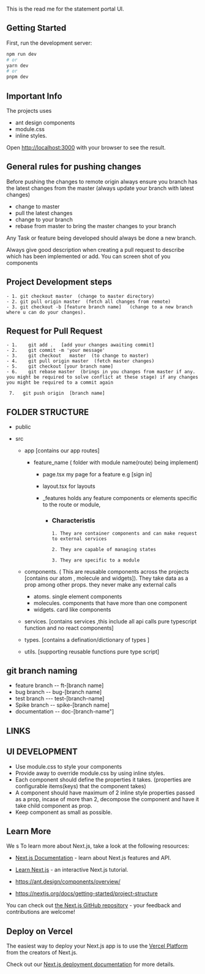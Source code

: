 This is the read me for the statement portal UI.

## Getting Started

First, run the development server:

```bash
npm run dev
# or
yarn dev
# or
pnpm dev
```

## Important Info

The projects uses

- ant design components
- module.css
- inline styles.

Open [http://localhost:3000](http://localhost:3000) with your browser to see the result.

## General rules for pushing changes

Before pushing the changes to remote origin always ensure you branch has the latest changes from the master (always update your branch with latest changes)

- change to master
- pull the latest changes
- change to your branch
- rebase from master to bring the master changes to your branch

Any Task or feature being developed should always be done a new branch.

Always give good description when creating a pull request to describe which has been implemented or add. You can screen shot of you components

## Project Development steps

```
- 1. git checkout master  (change to master directory)
- 2. git pull origin master  (fetch all changes from remote)
- 3. git checkout -b [feature branch name]   (change to a new branch where u can do your changes).

```

## Request for Pull Request

```
- 1.    git add .   [add your changes awaiting commit]
- 2.    git commit -m 'your message'
- 3.    git checkout   master  (to change to master)
- 4.    git pull origin master  (fetch master changes)
- 5.    git checkout [your branch name]
- 6.    git rebase master  (brings in you changes from master if any. you might be required to solve conflict at these stage) if any changes you might be required to a commit again

 7.   git push origin  [branch name]

```

## FOLDER STRUCTURE

- public
- src

  - app [contains our app routes]

    - feature_name ( folder with module name(route) being implement)

      - page.tsx my page for a feature e.g [sign in]
      - layout.tsx for layouts
      - \_features holds any feature components or elements specific to the route or module,

        - ### Characteristis

          ```
          1. They are container components and can make request to external services

          2. They are capable of managing states

          3. They are specific to a module
          ```

  - components. ( This are reusable components across the projects [contains our atom , molecule and widgets]). They take data as a prop among other props. they never make any external calls
    - atoms. single element components
    - molecules. components that have more than one component
    - widgets. card like components
  - services. [contains services ,this include all api calls pure typescript function and no react components]
  - types. [contains a defination/dictionary of types ]
  - utils. [supporting reusable functions pure type script]

## git branch naming

- feature branch -- ft-[branch name]
- bug branch -- bug-[branch name]
- test branch --- test-[branch-name]
- Spike branch -- spike-[branch name]
- documentation -- doc-[branch-name"]

## LINKS

## UI DEVELOPMENT

- Use module.css to style your components
- Provide away to override module.css by using inline styles.
- Each component should define the properties it takes. (properties are configurable items(keys) that the component takes)
- A component should have maximum of 2 inline style properties passed as a prop, incase of more than 2, decompose the component and have it take child component as prop.
- Keep component as small as possible.

## Learn More

We s
To learn more about Next.js, take a look at the following resources:

- [Next.js Documentation](https://nextjs.org/docs) - learn about Next.js features and API.
- [Learn Next.js](https://nextjs.org/learn) - an interactive Next.js tutorial.

- https://ant.design/components/overview/

- https://nextjs.org/docs/getting-started/project-structure

You can check out [the Next.js GitHub repository](https://github.com/vercel/next.js/) - your feedback and contributions are welcome!

## Deploy on Vercel

The easiest way to deploy your Next.js app is to use the [Vercel Platform](https://vercel.com/new?utm_medium=default-template&filter=next.js&utm_source=create-next-app&utm_campaign=create-next-app-readme) from the creators of Next.js.

Check out our [Next.js deployment documentation](https://nextjs.org/docs/deployment) for more details.
